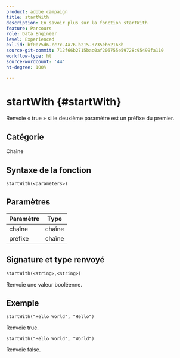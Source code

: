 ```yaml
---
product: adobe campaign
title: startWith
description: En savoir plus sur la fonction startWith
feature: Parcours
role: Data Engineer
level: Experienced
exl-id: bf0e75d6-cc7c-4a76-b215-8735eb62163b
source-git-commit: 712f66b2715bac0af206755e59728c95499fa110
workflow-type: ht
source-wordcount: '44'
ht-degree: 100%

---
```


# startWith {#startWith}

Renvoie « true » si le deuxième paramètre est un préfixe du premier.

## Catégorie

Chaîne

## Syntaxe de la fonction

`startWith(<parameters>)`

## Paramètres

| Paramètre | Type |
|-------------|--------|
| chaîne | chaîne |
| préfixe | chaîne |

## Signature et type renvoyé

`startWith(<string>,<string>)`

Renvoie une valeur booléenne.

## Exemple

`startWith("Hello World", "Hello")`

Renvoie true.

`startWith("Hello World", "World")`

Renvoie false.
